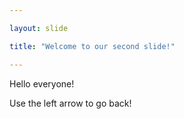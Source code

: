```yaml
---

layout: slide

title: "Welcome to our second slide!"

---
```


Hello everyone!

Use the left arrow to go back!
